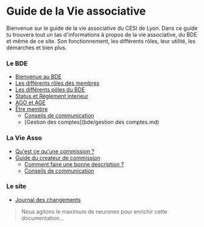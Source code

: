 # Guide de la Vie associative

Bienvenue sur le guide de la vie associative du CESI de Lyon.
Dans ce guide tu trouvera tout un tas d'informations à propos de la vie associative, du BDE et même de ce site.
Son fonctionnement, les différents rôles, leur utilité, les démarches et bien plus.

<div class="medskip"></div>

### Le BDE

* [Bienvenue au BDE](bde/presentation.md)
* [Les différents rôles des membres](bde/roles-des-membres.md)
* [Les différents pôles du BDE](bde/roles-des-membres.md)
* [Status et Règlement interieur](bde/status-et-reglement.md)
* [AGO et AGE](bde/ago-et-age.md)
* [Être membre](bde/etre-membre.md)
	* [Conseils de communication](bde/conseils-de-communication.md)
	* [Gestion des comptes](bde/gestion des comptes.md)

<div class="medskip"></div>

### La Vie Asso

* [Qu'est ce qu'une commission ?](vie-asso/commission.md)
* [Guide du createur de commission](vie-asso/guide-du-createur.md)
	* [Comment faire une bonne description ?](vie-asso/faire-une-bonne-description.md)
	* [Conseils de communication](vie-asso/conseils-de-communication.md)

<div class="medskip"></div>

### Le site

* [Journal des changements](site/changelog.md)

> Nous agitons le maximum de neurones pour enrichir cette documentation...
